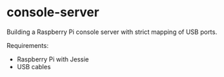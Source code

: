 # console-server
Building a Raspberry Pi console server with strict mapping of USB ports.

Requirements:
* Raspberry Pi with Jessie
* USB cables
